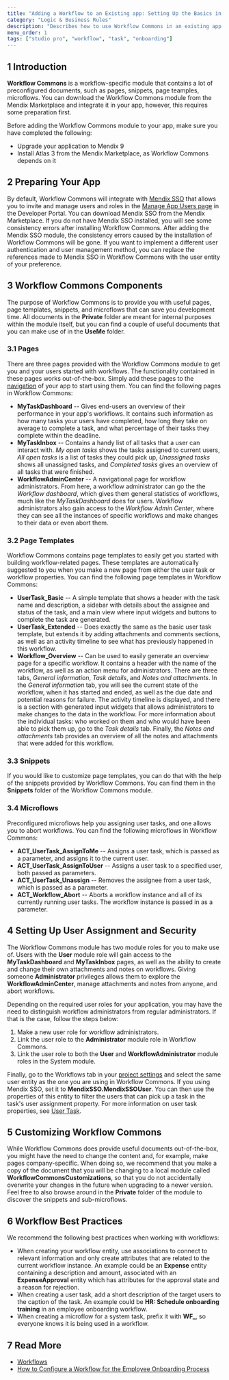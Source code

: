 ```yaml
---
title: "Adding a Workflow to an Existing app: Setting Up the Basics in Studio Pro"
category: "Logic & Business Rules"
description: "Describes how to use Workflow Commons in an existing app in Mendix Studio Pro."
menu_order: 1
tags: ["studio pro", "workflow", "task", "onboarding"]
---
```


## 1 Introduction

**Workflow Commons** is a workflow-specific module that contains a lot of preconfigured documents, such as pages, snippets, page teamples, microflows. You can download the Workflow Commons module from the Mendix Marketplace and integrate it in your app, however, this requires some preparation first. 

Before adding the Workflow Commons module to your app, make sure you have completed the following:

-   Upgrade your application to Mendix 9
-   Install Atlas 3 from the Mendix Marketplace, as Workflow Commons depends on it 

## 2 Preparing Your App

By default, Workflow Commons will integrate with [Mendix SSO](/appstore/modules/mendix-sso) that allows you to invite and manage users and roles in the [Manage App Users page](/developerportal/settings/general-setting) in the Developer Portal. You can download Mendix SSO from the Mendix Marketplace. If you do not have Mendix SSO installed, you will see some consistency errors after installing Workflow Commons. After adding the Mendix SSO module, the consistency errors caused by the installation of Workflow Commons will be gone. If you want to implement a different user authentication and user management method, you can replace the references made to Mendix SSO in Workflow Commons with the user entity of your preference.

## 3 Workflow Commons Components

The purpose of Workflow Commons is to provide you with useful pages, page templates, snippets, and microflows that can save you development time. All documents in the **Private** folder are meant for internal purposes within the module itself, but you can find a couple of useful documents that you can make use of in the **UseMe** folder.

### 3.1 Pages

There are three pages provided with the Workflow Commons module to get you and your users started with workflows. The functionality contained in these pages works out-of-the-box. Simply add these pages to the [navigation](navigation) of your app to start using them. 
You can find the following pages in Workflow Commons:

-   **MyTaskDashboard** -- Gives end-users an overview of their performance in your app's workflows. It contains such information as how many tasks your users have completed, how long they take on average to complete a task, and what percentage of their tasks they complete within the deadline.
-   **MyTaskInbox** -- Contains a handy list of all tasks that a user can interact with. _My open tasks_ shows the tasks assigned to current users, _All open tasks_ is a list of tasks they could pick up, _Unassigned tasks_ shows all unassigned tasks, and _Completed tasks_ gives an overview of all tasks that were finished.
-   **WorkflowAdminCenter** -- A navigational page for workflow administrators. From here, a workflow administrator can go the the _Workflow dashboard_, which gives them general statistics of workflows, much like the _MyTaskDashboard_ does for users. Workflow administrators also gain access to the _Workflow Admin Center_, where they can see all the instances of specific workflows and make changes to their data or even abort them.

### 3.2 Page Templates

Workflow Commons contains page templates to easily get you started with building workflow-related pages. These templates are automatically suggested to you when you make a new page from either the user task or workflow properties. 
You can find the following page templates in Workflow Commons:

-   **UserTask_Basic** -- A simple template that shows a header with the task name and description, a sidebar with details about the assignee and status of the task, and a main view where input widgets and buttons to complete the task are generated.
-   **UserTask_Extended** -- Does exactly the same as the basic user task template, but extends it by adding attachments and comments sections, as well as an activity timeline to see what has previously happened in this workflow.
-   **Workflow_Overview** -- Can be used to easily generate an overview page for a specific workflow. It contains a header with the name of the workflow, as well as an action menu for administrators. There are three tabs, _General information_, _Task details_, and _Notes and attachments_. In the _General information_ tab, you will see the current state of the workflow, when it has started and ended, as well as the due date and potential reasons for failure. The activity timeline is displayed, and there is a section with generated input widgets that allows administrators to make changes to the data in the workflow. For more information about the individual tasks: who worked on them and who would have been able to pick them up, go to the _Task details_ tab. Finally, the _Notes and attachments_ tab provides an overview of all the notes and attachments that were added for this workflow.

### 3.3 Snippets

If you would like to customize page templates, you can do that with the help of the snippets provided by Workflow Commons. You can find them in the **Snippets** folder of the Workflow Commons module.

### 3.4 Microflows

Preconfigured microflows help you assigning user tasks, and one allows you to abort workflows.
You can find the following microflows in Workflow Commons:

-   **ACT_UserTask_AssignToMe** -- Assigns a user task, which is passed as a parameter, and assigns it to the current user.
-   **ACT_UserTask_AssignToUser** -- Assigns a user task to a specified user, both passed as parameters.
-   **ACT_UserTask_Unassign** -- Removes the assignee from a user task, which is passed as a parameter.
-   **ACT_Workflow_Abort** -- Aborts a workflow instance and all of its currently running user tasks. The workflow instance is passed in as a parameter.

## 4 Setting Up User Assignment and Security

The Workflow Commons module has two module roles for you to make use of. Users with the **User** module role will gain access to the **MyTaskDashboard** and **MyTaskInbox** pages, as well as the ability to create and change their own attachments and notes on workflows. Giving someone **Administrator** privileges allows them to explore the **WorkflowAdminCenter**, manage attachments and notes from anyone, and abort workflows.

Depending on the required user roles for your application, you may have the need to distinguish workflow administrators from regular administrators. If that is the case, follow the steps below:

1.   Make a new user role for workflow administrators.
2.   Link the user role to the **Administrator** module role in Workflow Commons.
3.   Link the user role to both the **User** and **WorkflowAdministrator** module roles in the System module.

Finally, go to the Workflows tab in your [project settings](project-settings#workflows) and select the same user entity as the one you are using in Workflow Commons. If you using Mendix SSO, set it to **MendixSSO.MendixSSOUser**. You can then use the properties of this entity to filter the users that can pick up a task in the task's user assignment property. For more information on user task properties, see [User Task](user-task).

## 5 Customizing Workflow Commons

While Workflow Commons does provide useful documents out-of-the-box, you might have the need to change the content and, for example, make pages company-specific. When doing so, we recommend that you make a copy of the document that you will be changing to a local module called **WorkflowCommonsCustomizations**, so that you do not accidentally overwrite your changes in the future when upgrading to a newer version. Feel free to also browse around in the **Private** folder of the module to discover the snippets and sub-microflows.

## 6 Workflow Best Practices

We recommend the following best practices when working with workflows:

-   When creating your workflow entity, use associations to connect to relevant information and only create attributes that are related to the current workflow instance. An example could be an **Expense** entity containing a description and amount, associated with an **ExpenseApproval** entity which has attributes for the approval state and a reason for rejection.
-   When creating a user task, add a short description of the target users to the caption of the task. An example could be **HR: Schedule onboarding training** in an employee onboarding workflow.
-   When creating a microflow for a system task, prefix it with **WF\_**, so everyone knows it is being used in a workflow.

## 7 Read More

-   [Workflows](workflows)
-   [How to Configure a Workflow for the Employee Onboarding Process](/howto/logic-business-rules/workflow-how-to-configure)


